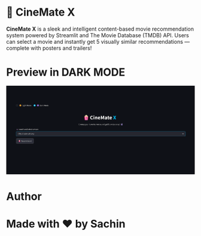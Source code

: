 # 🍿 CineMate X

**CineMate X** is a sleek and intelligent content-based movie recommendation system powered by Streamlit and The Movie Database (TMDB) API. Users can select a movie and instantly get 5 visually similar recommendations — complete with posters and trailers!


# Preview in DARK MODE
![CineMate X Preview](./assets/darkmode.png)



# Author
# Made with ❤️ by Sachin